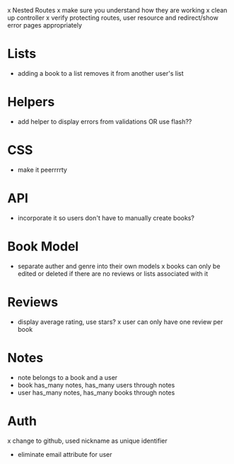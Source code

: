 x Nested Routes
x make sure you understand how they are working
x clean up controller
x verify protecting routes, user resource and redirect/show error pages appropriately
# Lists
- adding a book to a list removes it from another user's list

# Helpers
- add helper to display errors from validations OR use flash??

# CSS
- make it peerrrrty

# API
- incorporate it so users don't have to manually create books?

# Book Model
- separate auther and genre into their own models
x books can only be edited or deleted if there are no reviews or lists associated with it

# Reviews
- display average rating, use stars?
x user can only have one review per book

# Notes
- note belongs to a book and a user
- book has_many notes, has_many users through notes
- user has_many notes, has_many books through notes

# Auth
x change to github, used nickname as unique identifier
- eliminate email attribute for user